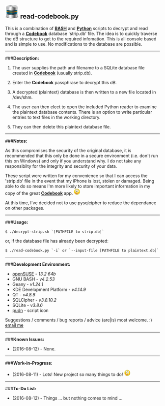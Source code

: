 ![icon](images/icon.png) read-codebook.py
---
This is a combination of **[BASH](https://en.wikipedia.org/wiki/Bash_\(Unix_shell\))** and **[Python](https://en.wikipedia.org/wiki/Python_(programming_language))** scripts to decrypt and read through a **[Codebook](https://www.zetetic.net/codebook/)** database 'strip.db' file. The idea is to quickly traverse the dB structure to get to the required infomation. This is all console based and is simple to use. No modifications to the database are possible.

---
###**Description:**

1. The user supplies the path and filename to a SQLite database file created in **[Codebook](https://www.zetetic.net/codebook/)** (usually strip.db). 

2. Enter the **Codebook** passphrase to decrypt this dB.

3. A decrypted (plaintext) database is then written to a new file located in /dev/shm.

4. The user can then elect to open the included Python reader to examine the plaintext database contents. There is an option to write particular entries to text files in the working directory.

5. They can then delete this plaintext database file.

---
###**Notes:**

As this compromises the security of the original database, it is recommended that this only be done in a secure environment (i.e. don't run this on Windows) and only if you understand why. I do not take any responsibilty for the integrity and security of your data. 

These script were written for my convenience so that I can access the 'strip.db' file in the event that my iPhone is lost, stolen or damaged. Being able to do so means I'm more likely to store important information in my copy of the great **[Codebook](https://www.zetetic.net/codebook/)** app. ![smiley](images/smiley.png)

At this time, I've decided not to use pysqlcipher to reduce the dependance on other packages.

---
###**Usage:**

    $ ./decrypt-strip.sh `[PATHFILE to strip.db]`

or, if the database file has already been decrypted:

    $ ./read-codebook.py `-i` or `--input-file [PATHFILE to plaintext.db]`  

---
###**Development Environment:**

- [openSUSE](https://www.opensuse.org/) - *13.2 64b*
- GNU BASH - *v4.2.53*
- Geany - *v1.24.1*
- KDE Development Platform - *v4.14.9*
- QT - *v4.8.6*
- SQLCipher - *v3.8.10.2* 
- SQLite - *v3.8.6*
- [pudn](http://en.pudn.com/downloads151/sourcecode/graph/detail656399_en.html) - script icon


Suggestions / comments / bug reports / advice (are|is) most welcome. :) [email me](mailto:teracow@gmail.com)

---
###**Known Issues:**

- (2016-08-12) - None.

---
###**Work-in-Progress:**

- (2016-08-11) - Lots! New project so many things to do! ![smiley](images/smiley.png)
 
---
###**To-Do List:**

- (2016-08-12) - Things ... but nothing comes to mind ...
